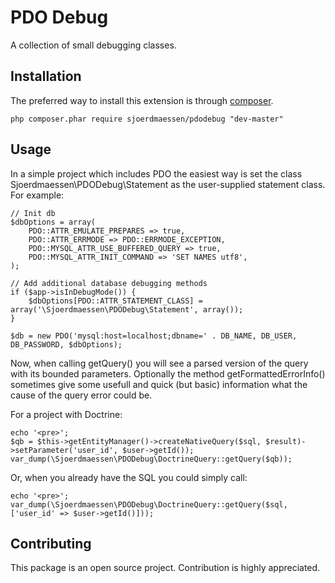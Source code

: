 # PDO Debug
A collection of small debugging classes.

Installation
------------
The preferred way to install this extension is through [composer](http://getcomposer.org/download/).

```
php composer.phar require sjoerdmaessen/pdodebug "dev-master"
```

Usage
------------
In a simple project which includes PDO the easiest way is set the class Sjoerdmaessen\PDODebug\Statement as the user-supplied statement class. For example:

```
// Init db
$dbOptions = array(
	PDO::ATTR_EMULATE_PREPARES => true,
	PDO::ATTR_ERRMODE => PDO::ERRMODE_EXCEPTION,
	PDO::MYSQL_ATTR_USE_BUFFERED_QUERY => true,
	PDO::MYSQL_ATTR_INIT_COMMAND => 'SET NAMES utf8',
);

// Add additional database debugging methods
if ($app->isInDebugMode()) {
	$dbOptions[PDO::ATTR_STATEMENT_CLASS] = array('\Sjoerdmaessen\PDODebug\Statement', array());
}

$db = new PDO('mysql:host=localhost;dbname=' . DB_NAME, DB_USER, DB_PASSWORD, $dbOptions);
```

Now, when calling getQuery() you will see a parsed version of the query with its bounded parameters. Optionally the method getFormattedErrorInfo() sometimes give some usefull and quick (but basic) information what the cause of the query error could be.

For a project with Doctrine:

```
echo '<pre>';
$qb = $this->getEntityManager()->createNativeQuery($sql, $result)->setParameter('user_id', $user->getId());
var_dump(\Sjoerdmaessen\PDODebug\DoctrineQuery::getQuery($qb));
```

Or, when you already have the SQL you could simply call:

```
echo '<pre>';
var_dump(\Sjoerdmaessen\PDODebug\DoctrineQuery::getQuery($sql, ['user_id' => $user->getId()]));
```

Contributing
------------

This package is an open source project. Contribution is highly appreciated.
